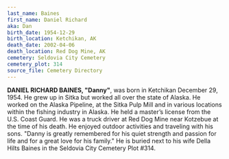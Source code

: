 ```yaml
---
last_name: Baines
first_name: Daniel Richard
aka: Dan
birth_date: 1954-12-29
birth_location: Ketchikan, AK
death_date: 2002-04-06
death_location: Red Dog Mine, AK
cemetery: Seldovia City Cemetery
cemetery_plot: 314
source_file: Cemetery Directory
---
```


**DANIEL RICHARD BAINES, "Danny"**, was born in Ketchikan December 29,
1954. He grew up in Sitka but worked all over the state of Alaska.
He worked on the Alaska Pipeline, at the Sitka Pulp Mill and in various
locations within the fishing industry in Alaska. He held a master’s
license from the U.S. Coast Guard. He was a truck driver at Red Dog Mine
near Kotzebue at the time of his death. He enjoyed outdoor activities
and traveling with his sons. "Danny is greatly remembered for his quiet
strength and passion for life and for a great love for his family."  He is buried next to his wife Della Hilts Baines in the Seldovia City Cemetery Plot #314.
